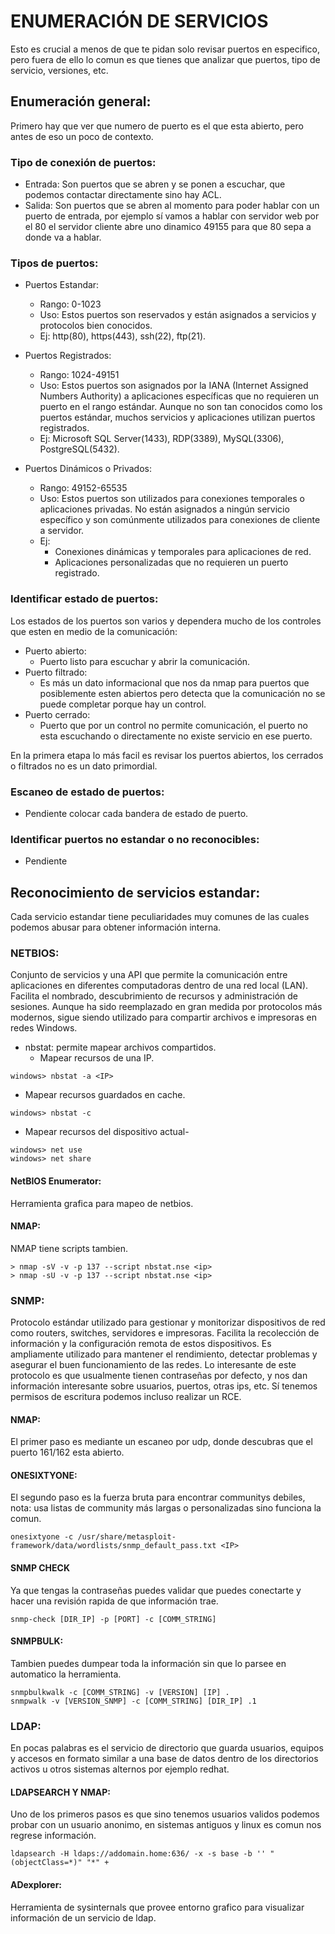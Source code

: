 # ENUMERACIÓN DE SERVICIOS
Esto es crucial a menos de que te pidan solo revisar puertos en especifico, pero fuera de ello lo comun es que tienes que analizar que puertos, tipo de servicio, versiones, etc.

## Enumeración general:
Primero hay que ver que numero de puerto es el que esta abierto, pero antes de eso un poco de contexto.

### Tipo de conexión de puertos:
- Entrada: Son puertos que se abren y se ponen a escuchar, que podemos contactar directamente sino hay ACL.
- Salida: Son puertos que se abren al momento para poder hablar con un puerto de entrada, por ejemplo sí vamos a hablar con servidor web por el 80 el servidor cliente abre uno dinamico 49155 para que 80 sepa a donde va a hablar.

### Tipos de puertos:
- Puertos Estandar:
  - Rango: 0-1023
  - Uso: Estos puertos son reservados y están asignados a servicios y protocolos bien conocidos.
  - Ej: http(80), https(443), ssh(22), ftp(21).

- Puertos Registrados:
  - Rango: 1024-49151
  - Uso: Estos puertos son asignados por la IANA (Internet Assigned Numbers Authority) a aplicaciones específicas que no requieren un puerto en el rango estándar. Aunque no son tan conocidos como los puertos estándar, muchos servicios y aplicaciones utilizan puertos registrados.
  - Ej: Microsoft SQL Server(1433), RDP(3389), MySQL(3306), PostgreSQL(5432).

- Puertos Dinámicos o Privados:
  - Rango: 49152-65535
  - Uso: Estos puertos son utilizados para conexiones temporales o aplicaciones privadas. No están asignados a ningún servicio específico y son comúnmente utilizados para conexiones de cliente a servidor.
  - Ej:
    - Conexiones dinámicas y temporales para aplicaciones de red.
    - Aplicaciones personalizadas que no requieren un puerto registrado.
   
### Identificar estado de puertos:
Los estados de los puertos son varios y dependera mucho de los controles que esten en medio de la comunicación:

- Puerto abierto:
  - Puerto listo para escuchar y abrir la comunicación.
- Puerto filtrado:
  - Es más un dato informacional que nos da nmap para puertos que posiblemente esten abiertos pero detecta que la comunicación no se puede completar porque hay un control.
- Puerto cerrado:
  - Puerto que por un control no permite comunicación, el puerto no esta escuchando o directamente no existe servicio en ese puerto.
 
En la primera etapa lo más facil es revisar los puertos abiertos, los cerrados o filtrados no es un dato primordial.

### Escaneo de estado de puertos:
- Pendiente colocar cada bandera de estado de puerto.

### Identificar puertos no estandar o no reconocibles:
- Pendiente

## Reconocimiento de servicios estandar:
Cada servicio estandar tiene peculiaridades muy comunes de las cuales podemos abusar para obtener información interna.

### NETBIOS:
Conjunto de servicios y una API que permite la comunicación entre aplicaciones en diferentes computadoras dentro de una red local (LAN). Facilita el nombrado, descubrimiento de recursos y administración de sesiones. Aunque ha sido reemplazado en gran medida por protocolos más modernos, sigue siendo utilizado para compartir archivos e impresoras en redes Windows.

- nbstat: permite mapear archivos compartidos.
  - Mapear recursos de una IP.
```
windows> nbstat -a <IP>
```
  - Mapear recursos guardados en cache.
```
windows> nbstat -c
```
  - Mapear recursos del dispositivo actual-
```
windows> net use
windows> net share
```

#### NetBIOS Enumerator:
Herramienta grafica para mapeo de netbios.

#### NMAP:
NMAP tiene scripts tambien.

```
> nmap -sV -v -p 137 --script nbstat.nse <ip>
> nmap -sU -v -p 137 --script nbstat.nse <ip>
```

### SNMP:
Protocolo estándar utilizado para gestionar y monitorizar dispositivos de red como routers, switches, servidores e impresoras. Facilita la recolección de información y la configuración remota de estos dispositivos. Es ampliamente utilizado para mantener el rendimiento, detectar problemas y asegurar el buen funcionamiento de las redes.
Lo interesante de este protocolo es que usualmente tienen contraseñas por defecto, y nos dan información interesante sobre usuarios, puertos, otras ips, etc. Sí tenemos permisos de escritura podemos incluso realizar un RCE.

#### NMAP:
El primer paso es mediante un escaneo por udp, donde descubras que el puerto 161/162 esta abierto.

#### ONESIXTYONE:
El segundo paso es la fuerza bruta para encontrar communitys debiles, nota: usa listas de community más largas o personalizadas sino funciona la comun.
```
onesixtyone -c /usr/share/metasploit-framework/data/wordlists/snmp_default_pass.txt <IP>
```

#### SNMP CHECK
Ya que tengas la contraseñas puedes validar que puedes conectarte y hacer una revisión rapida de que información trae.
```
snmp-check [DIR_IP] -p [PORT] -c [COMM_STRING]
```

#### SNMPBULK:
Tambien puedes dumpear toda la información sin que lo parsee en automatico la herramienta.
```
snmpbulkwalk -c [COMM_STRING] -v [VERSION] [IP] .
snmpwalk -v [VERSION_SNMP] -c [COMM_STRING] [DIR_IP] .1
```

### LDAP:
En pocas palabras es el servicio de directorio que guarda usuarios, equipos y accesos en formato similar a una base de datos dentro de los directorios activos u otros sistemas alternos por ejemplo redhat.

#### LDAPSEARCH Y NMAP:
Uno de los primeros pasos es que sino tenemos usuarios validos podemos probar con un usuario anonimo, en sistemas antiguos y linux es comun nos regrese información.
```
ldapsearch -H ldaps://addomain.home:636/ -x -s base -b '' "(objectClass=*)" "*" +
```

#### ADexplorer:
Herramienta de sysinternals que provee entorno grafico para visualizar información de un servicio de ldap.

#### 



























